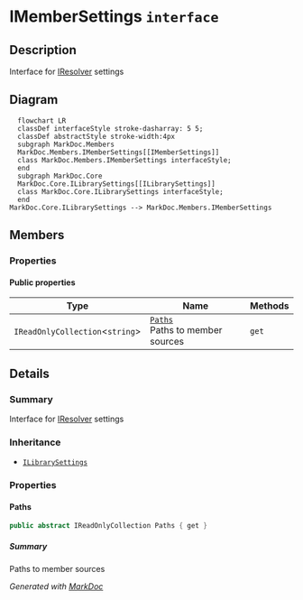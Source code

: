 # IMemberSettings `interface`

## Description
Interface for [IResolver](./markdocmembers-IResolver.md) settings

## Diagram
```mermaid
  flowchart LR
  classDef interfaceStyle stroke-dasharray: 5 5;
  classDef abstractStyle stroke-width:4px
  subgraph MarkDoc.Members
  MarkDoc.Members.IMemberSettings[[IMemberSettings]]
  class MarkDoc.Members.IMemberSettings interfaceStyle;
  end
  subgraph MarkDoc.Core
  MarkDoc.Core.ILibrarySettings[[ILibrarySettings]]
  class MarkDoc.Core.ILibrarySettings interfaceStyle;
  end
MarkDoc.Core.ILibrarySettings --> MarkDoc.Members.IMemberSettings
```

## Members
### Properties
#### Public  properties
| Type | Name | Methods |
| --- | --- | --- |
| `IReadOnlyCollection`&lt;`string`&gt; | [`Paths`](markdocmembers-IMemberSettings.md#paths)<br>Paths to member sources | `get` |

## Details
### Summary
Interface for [IResolver](./markdocmembers-IResolver.md) settings

### Inheritance
 - [
`ILibrarySettings`
](./markdoccore-ILibrarySettings.md)

### Properties
#### Paths
```csharp
public abstract IReadOnlyCollection Paths { get }
```
##### Summary
Paths to member sources

*Generated with* [*MarkDoc*](https://github.com/hailstorm75/MarkDoc.Core)
